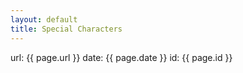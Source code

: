 ```yaml
---
layout: default
title: Special Characters
---
```


url: {{ page.url }}
date: {{ page.date }}
id: {{ page.id }}